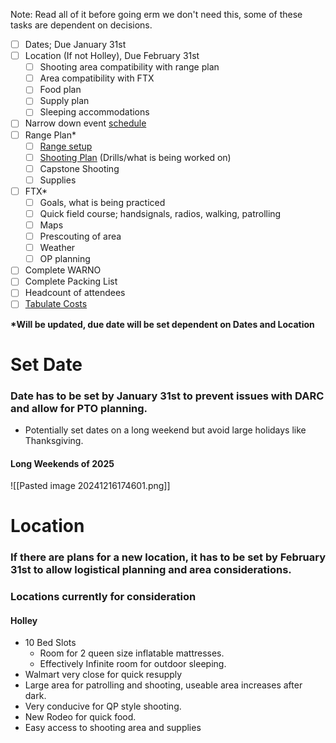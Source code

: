 Note: Read all of it before going erm we don't need this, some of these tasks are dependent on decisions.
- [ ] Dates; Due January 31st
- [ ] Location (If not Holley), Due February 31st
	- [ ] Shooting area compatibility with range plan
	- [ ] Area compatibility with FTX
	- [ ] Food plan
	- [ ] Supply plan
	- [ ] Sleeping accommodations
- [ ] Narrow down event [schedule](https://cryptpad.fr/pad/#/2/pad/edit/Uy706VUPpnPP0B3pUBFn4U8B/)
- [ ] Range Plan*
	- [ ] [Range setup](https://cryptpad.fr/diagram/#/2/diagram/edit/angawmJwdq5oqZG3aH8npYGw/)
	- [ ] [Shooting Plan](https://cryptpad.fr/pad/#/2/pad/edit/mzPWy2kEkshImTBsNG+T1+je/) (Drills/what is being worked on)
	- [ ] Capstone Shooting
	- [ ] Supplies
- [ ] FTX*
	- [ ] Goals, what is being practiced
	- [ ] Quick field course; handsignals, radios, walking, patrolling
	- [ ] Maps
	- [ ] Prescouting of area
	- [ ] Weather 
	- [ ] OP planning
- [ ] Complete WARNO
- [ ] Complete Packing List
- [ ] Headcount of attendees
- [ ] [Tabulate Costs](https://cryptpad.fr/sheet/#/2/sheet/edit/6+nJ2o9F+KIazYEEAnkicH+4/)

**\*Will be updated, due date will be set dependent on Dates and Location**

# Set Date
### Date has to be set by **January 31st** to prevent issues with DARC and allow for PTO planning.
- Potentially set dates on a long weekend but avoid large holidays like Thanksgiving.

#### Long Weekends of 2025
![[Pasted image 20241216174601.png]]



# Location
### If there are plans for a new location, it has to be set by **February 31st** to allow logistical planning and area considerations.

### Locations currently for consideration
#### Holley
- 10 Bed Slots
	- Room for 2 queen size inflatable mattresses. 
	- Effectively Infinite room for outdoor sleeping.
- Walmart very close for quick resupply
- Large area for patrolling and shooting, useable area increases after dark.
- Very conducive for QP style shooting.
- New Rodeo for quick food.
- Easy access to shooting area and supplies
